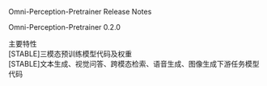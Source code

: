 Omni-Perception-Pretrainer Release Notes

Omni-Perception-Pretrainer 0.2.0

主要特性\
[STABLE]三模态预训练模型代码及权重\
[STABLE]文本生成、视觉问答、跨模态检索、语音生成、图像生成下游任务模型代码
